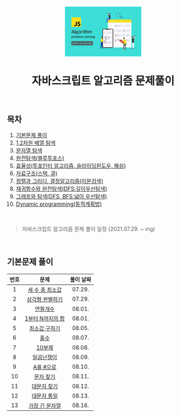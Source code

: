 <div align="center">
  <br />
  <img src="./images/js-algorithm_logo.jpg" alt="JS Algorithm" width="200px" />
  <br />
  <h1>자바스크립트 알고리즘 문제풀이</h1>
  <br />
</div>

## 목차

1. [기본문제 풀이](#1)
2. [1,2차원 배열 탐색](#2)
3. [문자열 탐색](#3)
4. [완전탐색(블루투포스)](#4)
5. [효율성(투포인터 알고리즘, 슬라이딩윈도우, 해쉬)](#5)
6. [자료구조(스택, 큐)](#6)
7. [정렬과 그리디, 결정알고리즘(이분검색)](#7)
8. [재귀함수와 완전탐색(DFS:깊이우선탐색)](#8)
9. [그래프와 탐색(DFS, BFS:넓이 우선탐색)](#9)
10. [Dynamic programming(동적계획법)](#10)

<br />

> 자바스크립트 알고리즘 문제 풀이 일정 (2021.07.29. ~ ing)

<br />

<div id="1"></div>

## 기본문제 풀이

| 번호 |                                                  문제                                                   | 풀이 날짜 |
| :--: | :-----------------------------------------------------------------------------------------------------: | :-------: |
|  1   | [세 수 중 최소값](https://github.com/JeongHwan-dev/javascript-algorithm/blob/master/01-basic/sol01.js)  |  07.29.   |
|  2   | [삼각형 판별하기](https://github.com/JeongHwan-dev/javascript-algorithm/blob/master/01-basic/sol02.js)  |  07.29.   |
|  3   |     [연필개수](https://github.com/JeongHwan-dev/javascript-algorithm/blob/master/01-basic/sol03.js)     |  08.01.   |
|  4   | [1부터 N까지의 합](https://github.com/JeongHwan-dev/javascript-algorithm/blob/master/01-basic/sol04.js) |  08.01.   |
|  5   |  [최소값 구하기](https://github.com/JeongHwan-dev/javascript-algorithm/blob/master/01-basic/sol05.js)   |  08.05.   |
|  6   |       [홀수](https://github.com/JeongHwan-dev/javascript-algorithm/blob/master/01-basic/sol06.js)       |  08.07.   |
|  7   |      [10부제](https://github.com/JeongHwan-dev/javascript-algorithm/blob/master/01-basic/sol07.js)      |  08.08.   |
|  8   |    [일곱난쟁이](https://github.com/JeongHwan-dev/javascript-algorithm/blob/master/01-basic/sol08.js)    |  08.09.   |
|  9   |    [A를 #으로](https://github.com/JeongHwan-dev/javascript-algorithm/blob/master/01-basic/sol09.js)     |  08.10.   |
|  10  |    [문자 찾기](https://github.com/JeongHwan-dev/javascript-algorithm/blob/master/01-basic/sol10.js)     |  08.11.   |
|  11  |   [대문자 찾기](https://github.com/JeongHwan-dev/javascript-algorithm/blob/master/01-basic/sol11.js)    |  08.12.   |
|  12  |   [대문자 통일](https://github.com/JeongHwan-dev/javascript-algorithm/blob/master/01-basic/sol12.js)    |  08.13.   |
|  13  |  [가장 긴 문자열](https://github.com/JeongHwan-dev/javascript-algorithm/blob/master/01-basic/sol13.js)  |  08.16.   |
